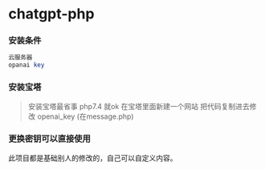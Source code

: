 # chatgpt-php

### 安装条件
```php
云服务器
opanai key
````

### 安装宝塔
> 安装宝塔最省事 php7.4 就ok
> 在宝塔里面新建一个网站
> 把代码复制进去修改 openai_key (在message.php)

### 更换密钥可以直接使用



此项目都是基础别人的修改的，自己可以自定义内容。